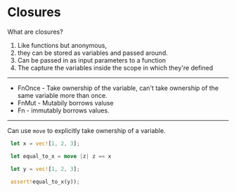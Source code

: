 # Closures

What are closures?

1. Like functions but anonymous, 
2. they can be stored as variables and passed around. 
3. Can be passed in as input parameters to a function
4. The capture the variables inside the scope in which they're defined

***

* FnOnce - Take ownership of the variable, can't take ownership of the same variable more than once.
* FnMut - Mutabily borrows valuse
* Fn - immutably borrows values.

***

Can use `move` to explicitly take ownership of a variable.

```rs
 let x = vec![1, 2, 3];

 let equal_to_x = move |z| z == x

 let y = vec![1, 2, 3];

 assert!equal_to_x(y));
```